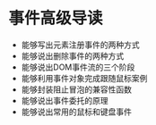 # 事件高级导读

* 能够写出元素注册事件的两种方式
* 能够说出删除事件的两种方式
* 能够说出DOM事件流的三个阶段
* 能够利用事件对象完成跟随鼠标案例
* 能够封装阻止冒泡的兼容性函数
* 能够说出事件委托的原理
* 能够说出常用的鼠标和键盘事件
